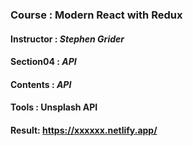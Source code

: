 ### Course : Modern React with Redux
#### Instructor : **_Stephen Grider_**
#### Section04 : **_API_**
#### Contents : _API_
#### Tools :  Unsplash API




#### Result: https://xxxxxx.netlify.app/
